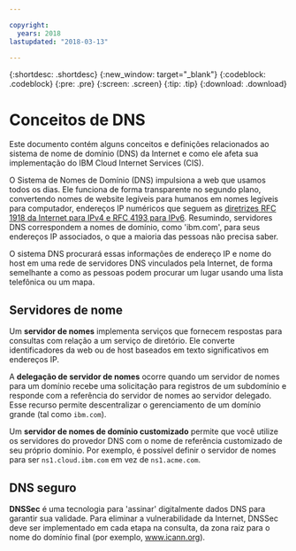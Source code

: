 ```yaml
---

copyright:
  years: 2018
lastupdated: "2018-03-13"

---
```


{:shortdesc: .shortdesc}
{:new_window: target="_blank"}
{:codeblock: .codeblock}
{:pre: .pre}
{:screen: .screen}
{:tip: .tip}
{:download: .download}


# Conceitos de DNS

Este documento contém alguns conceitos e definições relacionados ao sistema de nome de domínio (DNS) da Internet e como ele afeta sua implementação do IBM Cloud Internet Services (CIS). 

O Sistema de Nomes de Domínio (DNS) impulsiona a web que usamos todos os dias. Ele funciona de forma transparente no segundo plano, convertendo nomes de website legíveis para humanos em nomes legíveis para computador, endereços IP numéricos que seguem as [diretrizes RFC 1918 da Internet para IPv4 e RFC 4193 para IPv6](https://en.wikipedia.org/wiki/Private_network). Resumindo, servidores DNS correspondem a nomes de domínio, como 'ibm.com', para seus endereços IP associados, o que a maioria das pessoas não precisa saber.

O sistema DNS procurará essas informações de endereço IP e nome do host em uma rede de servidores DNS vinculados pela Internet, de forma semelhante a como as pessoas podem procurar um lugar usando uma lista telefônica ou um mapa.

## Servidores de nome
Um **servidor de nomes** implementa serviços que fornecem respostas para consultas com relação a um serviço de diretório. Ele converte identificadores da web ou de host baseados em texto significativos em endereços IP.

A **delegação de servidor de nomes** ocorre quando um servidor de nomes para um domínio recebe uma solicitação para registros de um subdomínio e responde com a referência do servidor de nomes ao servidor delegado. Esse recurso permite descentralizar o gerenciamento de um domínio grande (tal como `ibm.com`).

Um **servidor de nomes de domínio customizado** permite que você utilize os servidores do provedor DNS com o nome de referência customizado de seu próprio domínio. Por exemplo, é possível definir o servidor de nomes para ser `ns1.cloud.ibm.com` em vez de `ns1.acme.com`.

## DNS seguro

**DNSSec** é uma tecnologia para 'assinar' digitalmente dados DNS para garantir sua validade. Para eliminar a vulnerabilidade da Internet, DNSSec deve ser implementado em cada etapa na consulta, da zona raiz para o nome do domínio final (por exemplo, www.icann.org).
